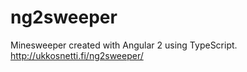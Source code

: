 # ng2sweeper

Minesweeper created with Angular 2 using TypeScript. http://ukkosnetti.fi/ng2sweeper/
